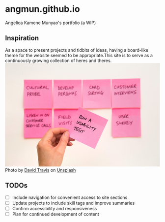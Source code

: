 # **angmun.github.io**
Angelica Kamene Munyao's portfolio (a WIP)

## Inspiration
As a space to present projects and tidbits of ideas, having a board-like theme for the website seemed to be appropriate.This site is to serve as a continuously growing collection of heres and theres.
![Image of person holding a pink sticky note with other notes on a wall](resources/media/images/sticky-notes.jpg)
<span>Photo by <a href="https://unsplash.com/@dtravisphd?utm_source=unsplash&amp;utm_medium=referral&amp;utm_content=creditCopyText">David Travis</a> on <a href="https://unsplash.com/?utm_source=unsplash&amp;utm_medium=referral&amp;utm_content=creditCopyText">Unsplash</a></span>

## TODOs
 - [ ] Include navigation for convenient access to site sections
 - [ ] Update projects to include skill tags and improve summaries
 - [ ] Confirm accessibility and responsiveness
 - [ ] Plan for continued development of content